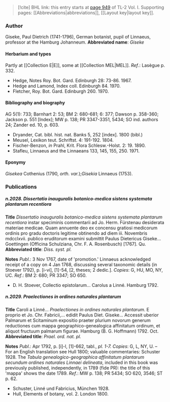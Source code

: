 > [!cite] BHL link: this entry starts at [page 949](https://www.biodiversitylibrary.org/page/33121080) of TL-2 Vol. I.
> Supporting pages: [[Abbreviations|abbreviations]], [[Layout key|layout key]].

### Author

Giseke, Paul Dietrich (1741-1796), German botanist, pupil of Linnaeus, professor at the Hamburg Johanneum. 
**Abbreviated name**: *Giseke*

#### Herbarium and types

Partly at [[Collection E|E]], some at [[Collection MEL|MEL]].
*Ref*.: Lasègue p. 332.
- Hedge, Notes Roy. Bot. Gard. Edinburgh 28: 73-86. 1967.
- Hedge and Lamond, Index coll. Edinburgh 84. 1970.
- Fletcher, Roy. Bot. Gard. Edinburgh 260. 1970.

#### Bibliography and biography

AG 5(1): 733; Barnhart 2: 53; BM 2: 680-681; 6: 377; Dawson p. 358-360; Jackson p. 551 \[Index\]; MW p. 138; PR 3347-3351, 5434; SO ind. authors 24; Zander ed. 10, p. 603.
- Dryander, Cat. bibl. hist. nat. Banks 5, 252 \[index\]. 1800 (bibl.)
- Meusel, Lexikon teut. Schriftst. 4: 191-192. 1804.
- Fischer-Benzon, *in* Prahl, Krit. Flora Schlesw.-Holst. 2: 19. 1890.
- Stafleu, Linnaeus and the Linnaeans 133, 145, 155, 250. 1971.

#### Eponymy

*Gisekea* Cothenius (1790, *orth. var.*);*Gisekia* Linnaeus (1753).

### Publications

##### n.2028. Dissertatio inauguralis botanico-medica sistens systemata plantarum recentiora

**Title**
*Dissertatio inauguralis botanico-medica sistens systemata plantarum recentiora* instar speciminis commentarii ad Jo. Herm. Fürstenau desiderata materiae medicae. Quam annuente deo ex concensu gratiosi medicorum ordinis pro gradu doctoris legitime obtinendo ad diem iii. Novembris mdcclxvii. publico eruditorum examini submittit Paulus Dietericus Giseke... Goettingen (Officina Schulziana, Chr. F. A. Rosenbusch) \[1767\]. Qu.
**Abbreviated title**: *Diss. syst. pl.*

**Notes**
*Publ*.: 3 Nov 1767, date of 'promotion.' Linnaeus acknowledged receipt of a copy on 4 Jan 1768, discussing several taxonomic details (in Stoever 1792), p. \[i-vi\], \[1\]-54, \[2, theses; 2 dedic.\]. *Copies*: G, HU, MO, NY, UC.
*Ref*.: BM 2: 680; PR 3347; SO 650.
- D. H. Stoever, Collectio epistolarum... Carolus a Linné. Hamburg 1792.

##### n.2029. Praelectiones in ordines naturales plantarum

**Title**
Caroli a Linné... *Praelectiones in ordines naturales plantarum*. E proprio et Jo. Chr. Fabricii,... edidit Paulus Diet. Giseke... Accessit uberior Palmarum et Scitaminum expositio praeter plurium novorum generum reductiones cum mappa geographico-genealogica affinitatum ordinum, et aliquot fructuum palmarum figurae. Hamburg (B. G. Hoffmann) 1792. Oct.
**Abbreviated title**: *Prael. ord. nat. pl.*

**Notes**
*Publ*.: Apr 1792, p. \[i\]-l, \[1\]-662, tabl., *pl. 1-7. Copies*: G, L, NY, U. – For an English translation see Hull 1800; valuable commentaries: Schuster 1928. The *Tabula genealogico-geographica affinitatum plantarum secundum ordines naturales Linnaei delineata*, included in this book was previously published, independently, in 1789 (fide PR): the title of this 'mappa' shows the date 1789.
*Ref*.: MW p. 138; PR 5434; SO 620, 3546; ST p. 62.
- Schuster, Linné und Fabricius, München 1928.
- Hull, Elements of botany, vol. 2. London 1800.

